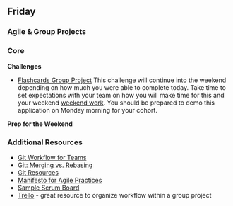 ## Friday
### Agile & Group Projects

### Core

**Challenges**

- [Flashcards Group Project](../../../../web-flashcards-challenge) 
  This challenge will continue into the weekend depending on how much you were able to complete today.  Take time to set expectations with your team on how you will make time for this and your weekend [weekend work](./weekend.md).  You should be prepared to demo this application on Monday morning for your cohort.  

**Prep for the Weekend**


### Additional Resources

- [Git Workflow for Teams](../resources/mikelikesbikes_ccbf4c7fd90e647138c6.md)
- [Git: Merging vs. Rebasing](https://www.atlassian.com/git/tutorials/merging-vs-rebasing/conceptual-overview)
- [Git Resources](http://git-scm.com/book/en/v2/Getting-Started-About-Version-Control)
- [Manifesto for Agile Practices](http://agilemanifesto.org/)
- [Sample Scrum Board](http://amareshv.files.wordpress.com/2011/03/fairydustboard_20110324.jpg)
- [Trello](https://trello.com/) - great resource to organize workflow within a group project

